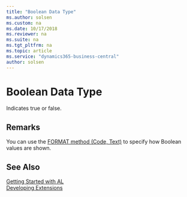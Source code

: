 ```yaml
---
title: "Boolean Data Type"
ms.author: solsen
ms.custom: na
ms.date: 10/17/2018
ms.reviewer: na
ms.suite: na
ms.tgt_pltfrm: na
ms.topic: article
ms.service: "dynamics365-business-central"
author: solsen
---
```

[//]: # (START>DO_NOT_EDIT)
[//]: # (IMPORTANT:Do not edit any of the content between here and the END>DO_NOT_EDIT.)
[//]: # (Any modifications should be made in the .xml files in the ModernDev repo.)
# Boolean Data Type
Indicates true or false.



[//]: # (IMPORTANT: END>DO_NOT_EDIT)

## Remarks 

You can use the [FORMAT method (Code, Text)](../methods/devenv-format-method-code-text.md) to specify how Boolean values are shown.

## See Also
[Getting Started with AL](../devenv-get-started.md)  
[Developing Extensions](../devenv-dev-overview.md)  